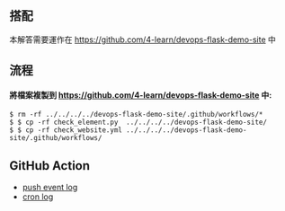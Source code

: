 ## 搭配
本解答需要運作在 https://github.com/4-learn/devops-flask-demo-site 中

## 流程

#### 將檔案複製到 https://github.com/4-learn/devops-flask-demo-site 中:
```bash=
$ rm -rf ../../../../devops-flask-demo-site/.github/workflows/*
$ $ cp -rf check_element.py  ../../../../devops-flask-demo-site/
$ $ cp -rf check_website.yml ../../../../devops-flask-demo-site/.github/workflows/
```

## GitHub Action
- [push event log](https://github.com/4-learn/devops-flask-demo-site/actions/runs/8309011499)
- [cron log]()

